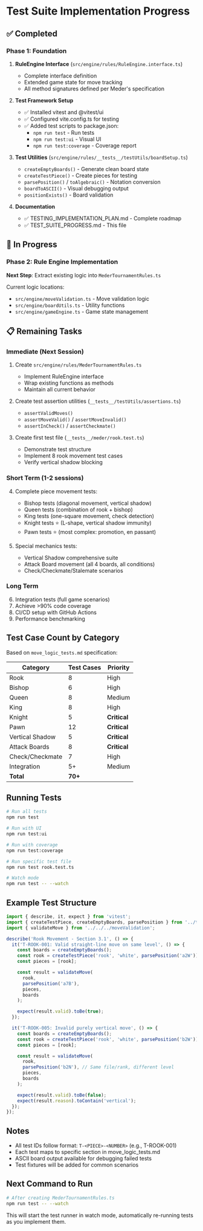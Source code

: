 # Test Suite Implementation Progress

## ✅ Completed

### Phase 1: Foundation
1. **RuleEngine Interface** (`src/engine/rules/RuleEngine.interface.ts`)
   - Complete interface definition
   - Extended game state for move tracking
   - All method signatures defined per Meder's specification

2. **Test Framework Setup**
   - ✅ Installed vitest and @vitest/ui
   - ✅ Configured vite.config.ts for testing
   - ✅ Added test scripts to package.json:
     - `npm run test` - Run tests
     - `npm run test:ui` - Visual UI
     - `npm run test:coverage` - Coverage report

3. **Test Utilities** (`src/engine/rules/__tests__/testUtils/boardSetup.ts`)
   - `createEmptyBoards()` - Generate clean board state
   - `createTestPiece()` - Create pieces for testing
   - `parsePosition()` / `toAlgebraic()` - Notation conversion
   - `boardToASCII()` - Visual debugging output
   - `positionExists()` - Board validation

4. **Documentation**
   - ✅ TESTING_IMPLEMENTATION_PLAN.md - Complete roadmap
   - ✅ TEST_SUITE_PROGRESS.md - This file

## 🔄 In Progress

### Phase 2: Rule Engine Implementation
**Next Step**: Extract existing logic into `MederTournamentRules.ts`

Current logic locations:
- `src/engine/moveValidation.ts` - Move validation logic
- `src/engine/boardUtils.ts` - Utility functions
- `src/engine/gameEngine.ts` - Game state management

## 📋 Remaining Tasks

### Immediate (Next Session)
1. Create `src/engine/rules/MederTournamentRules.ts`
   - Implement RuleEngine interface
   - Wrap existing functions as methods
   - Maintain all current behavior

2. Create test assertion utilities (`__tests__/testUtils/assertions.ts`)
   - `assertValidMoves()`
   - `assertMoveValid()` / `assertMoveInvalid()`
   - `assertInCheck()` / `assertCheckmate()`

3. Create first test file (`__tests__/meder/rook.test.ts`)
   - Demonstrate test structure
   - Implement 8 rook movement test cases
   - Verify vertical shadow blocking

### Short Term (1-2 sessions)
4. Complete piece movement tests:
   - Bishop tests (diagonal movement, vertical shadow)
   - Queen tests (combination of rook + bishop)
   - King tests (one-square movement, check detection)
   - Knight tests ⭐ (L-shape, vertical shadow immunity)
   - Pawn tests ⭐ (most complex: promotion, en passant)

5. Special mechanics tests:
   - Vertical Shadow comprehensive suite
   - Attack Board movement (all 4 boards, all conditions)
   - Check/Checkmate/Stalemate scenarios

### Long Term
6. Integration tests (full game scenarios)
7. Achieve >90% code coverage
8. CI/CD setup with GitHub Actions
9. Performance benchmarking

## Test Case Count by Category

Based on `move_logic_tests.md` specification:

| Category | Test Cases | Priority |
|----------|------------|----------|
| Rook | 8 | High |
| Bishop | 6 | High |
| Queen | 8 | Medium |
| King | 8 | High |
| Knight | 5 | **Critical** |
| Pawn | 12 | **Critical** |
| Vertical Shadow | 5 | **Critical** |
| Attack Boards | 8 | **Critical** |
| Check/Checkmate | 7 | High |
| Integration | 5+ | Medium |
| **Total** | **70+** | |

## Running Tests

```bash
# Run all tests
npm run test

# Run with UI
npm run test:ui

# Run with coverage
npm run test:coverage

# Run specific test file
npm run test rook.test.ts

# Watch mode
npm run test -- --watch
```

## Example Test Structure

```typescript
import { describe, it, expect } from 'vitest';
import { createTestPiece, createEmptyBoards, parsePosition } from '../testUtils/boardSetup';
import { validateMove } from '../../../moveValidation';

describe('Rook Movement - Section 3.1', () => {
  it('T-ROOK-001: Valid straight-line move on same level', () => {
    const boards = createEmptyBoards();
    const rook = createTestPiece('rook', 'white', parsePosition('a2W'));
    const pieces = [rook];

    const result = validateMove(
      rook,
      parsePosition('a7B'),
      pieces,
      boards
    );

    expect(result.valid).toBe(true);
  });

  it('T-ROOK-005: Invalid purely vertical move', () => {
    const boards = createEmptyBoards();
    const rook = createTestPiece('rook', 'white', parsePosition('b2W'));
    const pieces = [rook];

    const result = validateMove(
      rook,
      parsePosition('b2N'), // Same file/rank, different level
      pieces,
      boards
    );

    expect(result.valid).toBe(false);
    expect(result.reason).toContain('vertical');
  });
});
```

## Notes

- All test IDs follow format: `T-<PIECE>-<NUMBER>` (e.g., T-ROOK-001)
- Each test maps to specific section in move_logic_tests.md
- ASCII board output available for debugging failed tests
- Test fixtures will be added for common scenarios

## Next Command to Run

```bash
# After creating MederTournamentRules.ts
npm run test -- --watch
```

This will start the test runner in watch mode, automatically re-running tests as you implement them.
